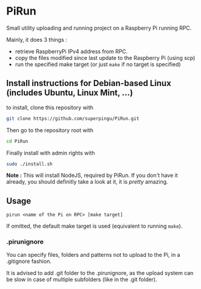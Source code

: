 # PiRun
Small utility uploading and running project on a Raspberry Pi running RPC.

Mainly, it does 3 things :
* retrieve RaspberryPi IPv4 address from RPC.
* copy the files modified since last update to the Raspberry Pi (using scp)
* run the specified make target (or just `make` if no target is specified)

## Install instructions for Debian-based Linux (includes Ubuntu, Linux Mint, ...)

to install, clone this repository with

```bash
git clone https://github.com/superpingu/PiRun.git
```

Then go to the repository root with

```bash
cd PiRun
```

Finally install with admin rights with

```bash
sudo ./install.sh
```
**Note :** This will install NodeJS, required by PiRun. If you don't have it already, you should definitly take a look at it, it is *pretty* amazing.

## Usage

```
pirun <name of the Pi on RPC> [make target]
```

If omitted, the default make target is used (equivalent to running `make`).

### .pirunignore

You can specify files, folders and patterns not to upload to the Pi, in a .gitignore fashion.

It is advised to add .git folder to the .pirunignore, as the upload system can be slow in case of multiple subfolders (like in the .git folder).

